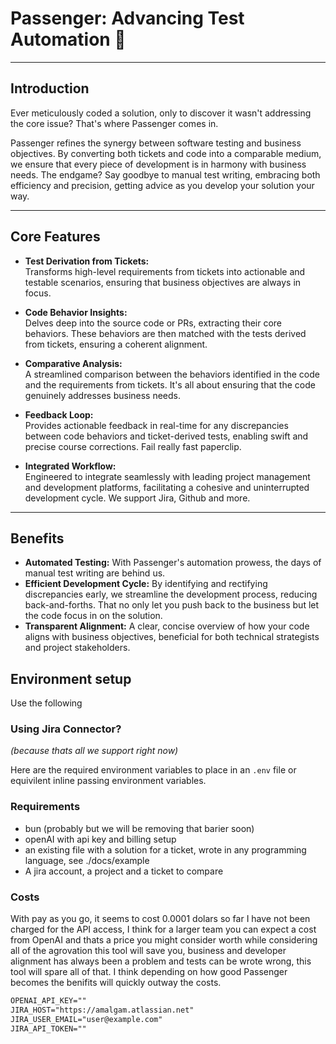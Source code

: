 # Passenger: Advancing Test Automation 🚀

---

## Introduction

Ever meticulously coded a solution, only to discover it wasn't addressing the core issue? That's where Passenger comes in.

Passenger refines the synergy between software testing and business objectives. By converting both tickets and code into a comparable medium, we ensure that every piece of development is in harmony with business needs. The endgame? Say goodbye to manual test writing, embracing both efficiency and precision, getting advice as you develop your solution your way.

---

## Core Features

- **Test Derivation from Tickets:**  
   Transforms high-level requirements from tickets into actionable and testable scenarios, ensuring that business objectives are always in focus.

- **Code Behavior Insights:**  
   Delves deep into the source code or PRs, extracting their core behaviors. These behaviors are then matched with the tests derived from tickets, ensuring a coherent alignment.

- **Comparative Analysis:**  
   A streamlined comparison between the behaviors identified in the code and the requirements from tickets. It's all about ensuring that the code genuinely addresses business needs.

- **Feedback Loop:**  
   Provides actionable feedback in real-time for any discrepancies between code behaviors and ticket-derived tests, enabling swift and precise course corrections. Fail really fast paperclip.

- **Integrated Workflow:**  
   Engineered to integrate seamlessly with leading project management and development platforms, facilitating a cohesive and uninterrupted development cycle. We support Jira, Github and more.

---

## Benefits

- **Automated Testing:** With Passenger's automation prowess, the days of manual test writing are behind us.
- **Efficient Development Cycle:** By identifying and rectifying discrepancies early, we streamline the development process, reducing back-and-forths. That no only let you push back to the business but let the code focus in on the solution.
- **Transparent Alignment:** A clear, concise overview of how your code aligns with business objectives, beneficial for both technical strategists and project stakeholders.

## Environment setup

Use the following

### Using Jira Connector?

_(because thats all we support right now)_

Here are the required environment variables to place in an `.env` file or equivilent inline passing environment variables.

### Requirements

- bun (probably but we will be removing that barier soon)
- openAI with api key and billing setup
- an existing file with a solution for a ticket, wrote in any programming language, see ./docs/example
- A jira account, a project and a ticket to compare

### Costs

With pay as you go, it seems to cost 0.0001 dolars so far I have not been charged for the API access, I think for a larger team you can expect a cost from OpenAI and thats a price you might consider worth while considering all of the agrovation this tool will save you, business and developer alignment has always been a problem and tests can be wrote wrong, this tool will spare all of that. I think depending on how good Passenger becomes the benifits will quickly outway the costs.

```txt
OPENAI_API_KEY=""
JIRA_HOST="https://amalgam.atlassian.net"
JIRA_USER_EMAIL="user@example.com"
JIRA_API_TOKEN=""
```
